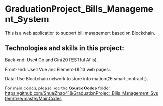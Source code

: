 # GraduationProject_Bills_Management_System
This is a web application to support bill management based on Blockchain.

Technologies and skills in this project:
--
Back-end: Used Go and Gin(20 RESTful APIs).            

Front-end: Used Vue and Element-UI(13 web pages).            

Data: Use Blockchain network to store information(26 smart contracts).   
      
For main codes, please see the **SourceCodes** folder.  
https://github.com/ShuaiZhao418/GraduationProject_Bills_Management_System/tree/master/MainCodes


